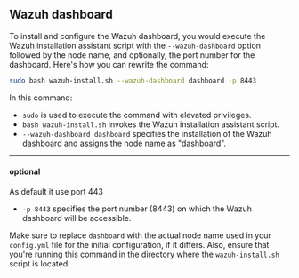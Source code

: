 ## Wazuh dashboard

To install and configure the Wazuh dashboard, you would execute the Wazuh installation assistant script with the `--wazuh-dashboard` option followed by the node name, and optionally, the port number for the dashboard. Here's how you can rewrite the command:

```bash
sudo bash wazuh-install.sh --wazuh-dashboard dashboard -p 8443
```

In this command:
- `sudo` is used to execute the command with elevated privileges.
- `bash wazuh-install.sh` invokes the Wazuh installation assistant script.
- `--wazuh-dashboard dashboard` specifies the installation of the Wazuh dashboard and assigns the node name as "dashboard".

---
#### optional  
As default it use port 443

- `-p 8443` specifies the port number (8443) on which the Wazuh dashboard will be accessible.

Make sure to replace `dashboard` with the actual node name used in your `config.yml` file for the initial configuration, if it differs. Also, ensure that you're running this command in the directory where the `wazuh-install.sh` script is located.
